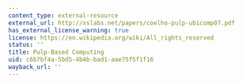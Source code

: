 ```yaml
---
content_type: external-resource
external_url: http://xslabs.net/papers/coelho-pulp-ubicomp07.pdf
has_external_license_warning: true
license: https://en.wikipedia.org/wiki/All_rights_reserved
status: ''
title: Pulp-Based Computing
uid: c6b7bf4a-5bd5-4b4b-bad1-aae75f5f1f16
wayback_url: ''
---
```

